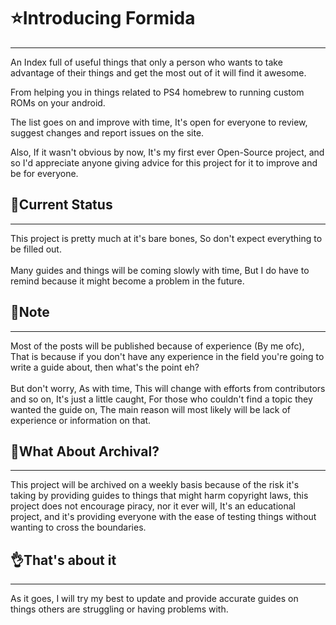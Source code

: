 # ⭐Introducing Formida

---

An Index full of useful things that only a person who wants to take advantage of their things and get the most out of it will find it awesome.

From helping you in things related to PS4 homebrew to running custom ROMs on your android.

The list goes on and improve with time, It's open for everyone to review, suggest changes and report issues on the site.

Also, If it wasn't obvious by now, It's my first ever Open-Source project, and so I'd appreciate anyone giving advice for this project for it to improve and be for everyone.

## 💾Current Status 

---

This project is pretty much at it's bare bones, So don't expect everything to be filled out.\
\
Many guides and things will be coming slowly with time, But I do have to remind because it might become a problem in the future.

## 📒Note 

---

Most of the posts will be published because of experience (By me ofc), That is because if you don't have any experience in the field you're going to write a guide about, then what's the point eh?\
\
But don't worry, As with time, This will change with efforts from contributors and so on, It's just a little caught, For those who couldn't find a topic they wanted the guide on, The main reason will most likely will be lack of experience or information on that.

## 🤔What About Archival?

---

This project will be archived on a weekly basis because of the risk it's taking by providing guides to things that might harm copyright laws, this project does not encourage piracy, nor it ever will, It's an educational project, and it's providing everyone with the ease of testing things without wanting to cross the boundaries.

## 👌That's about it

---

As it goes, I will try my best to update and provide accurate guides on things others are struggling or having problems with.
